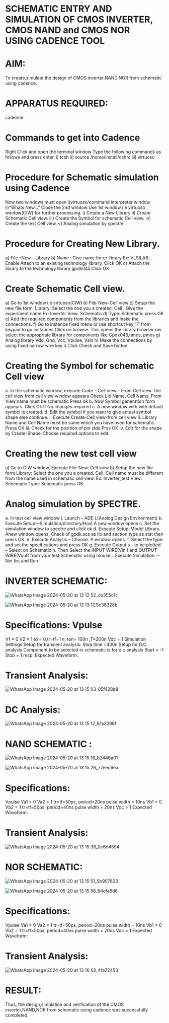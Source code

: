 # SCHEMATIC ENTRY AND SIMULATION OF CMOS INVERTER, CMOS NAND and CMOS NOR USING CADENCE TOOL

# AIM:
To create,simulate the design of CMOS inverter,NAND,NOR from schematic using cadence.

# APPARATUS REQUIRED:
cadence

# Commands to get into Cadence

Right Click and open the terminal window Type the following commands as follows and press enter. i) tcsh ii) source /home/install/cshrc iii) virtuoso

# Procedure for Schematic simulation using Cadence

Now two windows must open i)virtuoso/command interpreter window ii)”Whats New…” Close the 2nd window Use 1st window i.e virtuoso window(CIW) for further processing. i) Create a New Library ii) Create Schematic Cell view. iii) Create the Symbol for schematic Cell view. iv) Create the test Cell view. v) Analog simulation by spectre

# Procedure for Creating New Library.

a) File –New – Library
b) Name : Give name for ur library Ex: VLSILAB , Enable Attach to an existing technology library, Click OK
c) Attach the library to the technology library gpdk045.Click OK

# Create Schematic Cell view.

a) Go to 1st window i.e virtuoso(CIW)
b) File-New-Cell view
c) Setup the new file form, Library: Select the one you a created. Cell : Give the experiment name Ex: Inverter View: Schematic
d) Type: Schematic press OK
e) Add the required components from the libraries and make the connections.
f) Go to instance fixed menu or use shortcut key “I” from keypad to go instances Click on browse. This opens the library browser ow select the appropriate library for components like Gpdk045,nmos, pmos
g) Analog library Vdd, Gnd, Vcc, Vpulse, Vsin
h) Make the connections by using fixed narrow wire key i) Click Check and Save button

# Creating the Symbol for schematic Cell view

a. In the schematic window, execute Crate – Cell view – From Cell view The cell view from cell view window appears Check Lib Name, Cell Name, From View name must be schematic Press ok
b. Now Symbol generation form appears. Click Ok If No changes required
c. A new window with with default symbol is created.
d. Edit the symbol if you want to give actual symbol shape else continue. i. Execute Create-Cell view-from cell view ii. Library Name and Cell Name must be same which you have used for schematic. Press OK iii. Check for the position of pin side.Prss OK iv. Edit for the shape by Create-Shape-Choose required options to edit.

# Creating the new test cell view

a) Go to CIW window, Execute File-New-Cell view 
b) Setup the new file form Library: Select the one you a created. Cell: Cell name must be different from the name used in schematic cell view. Ex: Inverter_test View: Schematic Type: Schematic press OK

# Analog simulation by SPECTRE.

a. In test cell view window i. Launch – ADE L(Analog Design Environment)
b. Execute Setup—Simulation/directory/Host A new window opens
c. Set the simulation window to spectre and click ok
d. Execute Setup-Model Library. Anew window opens, Check of gpdk.scs as lib and section type as stat then press OK.
e. Execute Analysis – Choose. A window opens.
f. Select the type and set the specifications and press OK
g. Execute Output s—to be plotted – Select on Schematic
h. Then Select the INPUT WIRE(Vin ) and OUTPUT WIRE(Vout) from your test Schematic using mouse i. Execute Simulation -- Net list and Run

# INVERTER SCHEMATIC:
![WhatsApp Image 2024-05-20 at 13 12 52_cb355c1c](https://github.com/Afsar1276/VLSI-LAB-EXP-6/assets/161407741/f8e6ba72-4e13-4f0b-96a5-0d4ed148d688)

![WhatsApp Image 2024-05-20 at 13 13 17_5c36328b](https://github.com/Afsar1276/VLSI-LAB-EXP-6/assets/161407741/b8725ecd-9871-494f-828a-007eb00eb3a8)


# Specifications: Vpulse

V1 = 0
V2 = 1
td = 0,tr=tf=1 n, ton= 100n ,T=200n
Vdc = 1 Simulation Settings
Setup for transient analysis:
Stop time =400n
Setup for D.C analysis
Component to be selected in schematic is for d.c analysis
Start = -1 Stop = 1 resp. Expected Waveform:

# Transient Analysis:
![WhatsApp Image 2024-05-20 at 13 15 03_05f428b8](https://github.com/Afsar1276/VLSI-LAB-EXP-6/assets/161407741/69989bf2-73cf-4c74-8b91-a8697e0d8f21)

# DC Analysis:
![WhatsApp Image 2024-05-20 at 13 15 12_61a2296f](https://github.com/Afsar1276/VLSI-LAB-EXP-6/assets/161407741/bf6ef411-26db-4562-a5b4-43c7f75973e0)

# NAND SCHEMATIC :

![WhatsApp Image 2024-05-20 at 13 15 16_b2446a01](https://github.com/Afsar1276/VLSI-LAB-EXP-6/assets/161407741/f830e484-d7d3-45e2-af99-0fdceb81b174)

![WhatsApp Image 2024-05-20 at 13 15 28_77eec6ea](https://github.com/Afsar1276/VLSI-LAB-EXP-6/assets/161407741/1545d388-ada7-4aa0-852b-8fc97b051cbb)

# Specifications:

Vpulse
Va1 = 0 Va2 = 1 tr=tf=50ps, period=20ns pulse width = 10ns
Vb1 = 0 Vb2 = 1 tr=tf=50ps, period=40ns pulse width = 20ns
Vdc = 1
Expected Waveform:

# Transient Analysis:

![WhatsApp Image 2024-05-20 at 13 15 36_0e6d4594](https://github.com/Afsar1276/VLSI-LAB-EXP-6/assets/161407741/62e89507-a2d7-439b-99b7-1ad857463e17)

# NOR SCHEMATIC:

![WhatsApp Image 2024-05-20 at 13 15 51_5b907633](https://github.com/Afsar1276/VLSI-LAB-EXP-6/assets/161407741/897e3dcc-9135-422a-945e-3d61389286d1)

![WhatsApp Image 2024-05-20 at 13 15 56_84cfa5d6](https://github.com/Afsar1276/VLSI-LAB-EXP-6/assets/161407741/1c6aa4fb-a739-4965-9a7e-05677e187512)

# Specifications:

Vpulse
Va1 = 0 Va2 = 1 tr=tf=50ps, period=20ns pulse width = 10ns
Vb1 = 0 Vb2 = 1 tr=tf=50ps, period=40ns pulse width = 20ns
Vdc = 1
Expected Waveform:

# Transient Analysis: 

![WhatsApp Image 2024-05-20 at 13 16 02_4fa72453](https://github.com/Afsar1276/VLSI-LAB-EXP-6/assets/161407741/c03cfc51-c5bc-4852-af95-68554e18e3d0)

# RESULT:
Thus, the design,simulation and verification of the CMOS inverter,NAND,NOR from schematic using cadence was successfully completed.
